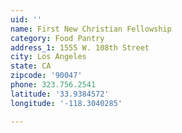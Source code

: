 ```yaml
---
uid: ''
name: First New Christian Fellowship
category: Food Pantry
address_1: 1555 W. 108th Street
city: Los Angeles
state: CA
zipcode: '90047'
phone: 323.756.2541
latitude: '33.9384572'
longitude: '-118.3040285'

---
```

